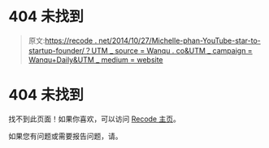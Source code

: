 # 404 未找到

> 原文:[https://recode . net/2014/10/27/Michelle-phan-YouTube-star-to-startup-founder/？UTM _ source = Wanqu . co&UTM _ campaign = Wanqu+Daily&UTM _ medium = website](https://recode.net/2014/10/27/michelle-phan-youtube-star-to-startup-founder/?utm_source=wanqu.co&utm_campaign=Wanqu+Daily&utm_medium=website)

[](/)

# 404 未找到

找不到此页面！如果你喜欢，可以访问 [Recode 主页](/)。

如果您有问题或需要报告问题，请。